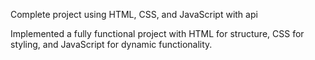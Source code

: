 Complete project using HTML, CSS, and JavaScript with api

Implemented a fully functional project with HTML for structure, CSS for styling, and JavaScript for dynamic functionality.
